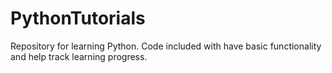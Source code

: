 # PythonTutorials
Repository for learning Python. Code included with have basic functionality and help track learning progress.
